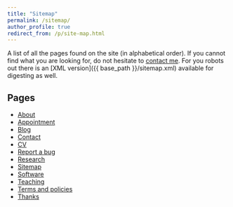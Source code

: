 ```yaml
---
title: "Sitemap"
permalink: /sitemap/
author_profile: true
redirect_from: /p/site-map.html
---
```


A list of all the pages found on the site (in alphabetical order). If you cannot find what you are looking for, do not hesitate to <a href="/contact/">contact me</a>. For you robots out there is an [XML version]({{ base_path }}/sitemap.xml) available for digesting as well.

<h2>Pages</h2>

<ul>
<li><a href="/">About</a></li> 
<li><a href="/rdv/">Appointment</a></li> 
<li><a href="https://statsandr.com/">Blog</a></li> 
<li><a href="/contact/">Contact</a></li> 
<li><a href="/cv/">CV</a></li> 
<li><a href="/report-bug/">Report a bug</a></li> 
<li><a href="/research/">Research</a></li> 
<li><a href="/sitemap/">Sitemap</a></li> 
<li><a href="/software/">Software</a></li> 
<li><a href="/teaching/">Teaching</a></li> 
<li><a href="/terms/">Terms and policies</a></li> 
<li><a href="/thanks/">Thanks</a></li> 
</ul>